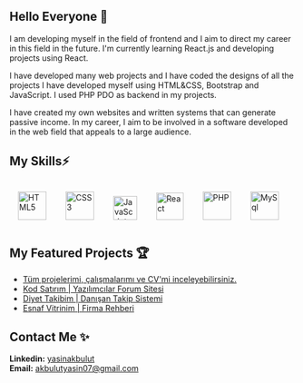 ## Hello Everyone 👋

I am developing myself in the field of frontend and I aim to direct my career in this field in the future. I'm currently learning React.js and developing projects using React. 

I have developed many web projects and I have coded the designs of all the projects I have developed myself using HTML&CSS, Bootstrap and JavaScript. I used PHP PDO as backend in my projects.

I have created my own websites and written systems that can generate passive income. In my career, I aim to be involved in a software developed in the web field that appeals to a large audience.

<!--
**yasinakbulut25/yasinakbulut25** is a ✨ _special_ ✨ repository because its `README.md` (this file) appears on your GitHub profile.
Here are some ideas to get you started:
- 🔭 I’m currently working on ...
- 🌱 I’m currently learning ...
- 👯 I’m looking to collaborate on ...
- 🤔 I’m looking for help with ...
- 💬 Ask me about ...
- 📫 How to reach me: ...
- 😄 Pronouns: ...
- ⚡ Fun fact: ...
-->

## My Skills⚡
<div>
<img style="margin: 15px" src="https://user-images.githubusercontent.com/62993659/197582757-0ee30b4d-4660-40d0-ba50-3ecda33f9135.svg" alt="HTML5" height="50" />
<img style="margin: 15px" src="https://user-images.githubusercontent.com/62993659/197583713-79aa8319-a44c-4136-83a3-a8b8411e12ee.svg" alt="CSS3" height="50" />
<img style="margin: 15px" src="https://user-images.githubusercontent.com/62993659/197583720-1120fc91-3be8-405b-835e-e50bea40b2ac.svg" alt="JavaScript" height="42" /> 
<img style="margin: 15px" src="https://user-images.githubusercontent.com/62993659/197583724-01c61e50-16cf-4f5f-ae69-af78c1df281c.svg" alt="React" height="48" />
<img style="margin: 15px" src="https://user-images.githubusercontent.com/62993659/197583699-f6a698e5-1c5f-4d25-ac64-995d583e2b21.svg" alt="PHP" height="50" />
<img style="margin: 15px" src="https://user-images.githubusercontent.com/62993659/197583708-9cea9ee2-e3e9-44f1-9520-d9b3a395d729.svg" alt="MySql" height="50" />
</div>

## My Featured Projects 🏆
- [Tüm projelerimi, çalışmalarımı ve CV'mi inceleyebilirsiniz.](https://yasinakbulut.com)
- [Kod Satırım | Yazılımcılar Forum Sitesi](https://kodsatirim.yasinakbulut.com)
- [Diyet Takibim | Danışan Takip Sistemi](https://diyettakibim.com)
- [Esnaf Vitrinim | Firma Rehberi](https://esnafvitrinim.com)

## Contact Me ✨
**Linkedin:** [yasinakbulut](https://www.linkedin.com/in/yasinakbulut/) <br>
**Email:** [akbulutyasin07@gmail.com](mailto:akbulutyasin07@gmail.com) <br>
 

